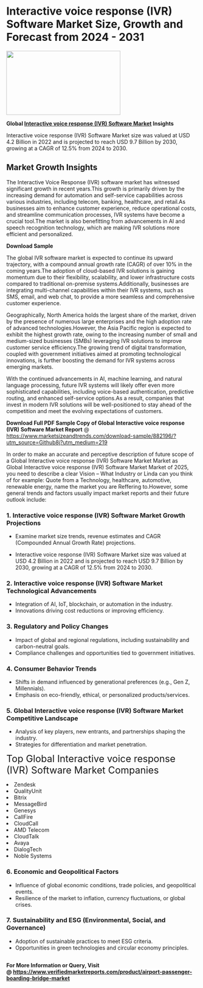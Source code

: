 <H1>Interactive voice response (IVR) Software Market Size, Growth and Forecast from 2024 - 2031</H1><img class="aligncenter size-medium wp-image-584254" src="https://thirdeyenews.in/wp-content/uploads/2024/09/Global-Market-Research-300x168.jpeg" alt="" width="300" height="168" /><p><strong>Global&nbsp;<a href="https://www.marketsizeandtrends.com/download-sample/882196/?utm_source=Github8j?utm_medium=219">Interactive voice response (IVR) Software Market</a> Insights</strong></p><p>Interactive voice response (IVR) Software Market size was valued at USD 4.2 Billion in 2022 and is projected to reach USD 9.7 Billion by 2030, growing at a CAGR of 12.5% from 2024 to 2030.</p><p><h2>Market Growth Insights</h2> <p>The Interactive Voice Response (IVR) software market has witnessed significant growth in recent years.This growth is primarily driven by the increasing demand for automation and self-service capabilities across various industries, including telecom, banking, healthcare, and retail.As businesses aim to enhance customer experience, reduce operational costs, and streamline communication processes, IVR systems have become a crucial tool.The market is also benefitting from advancements in AI and speech recognition technology, which are making IVR solutions more efficient and personalized.</p> <p><strong>Download Sample</strong></p> <p>The global IVR software market is expected to continue its upward trajectory, with a compound annual growth rate (CAGR) of over 10% in the coming years.The adoption of cloud-based IVR solutions is gaining momentum due to their flexibility, scalability, and lower infrastructure costs compared to traditional on-premise systems.Additionally, businesses are integrating multi-channel capabilities within their IVR systems, such as SMS, email, and web chat, to provide a more seamless and comprehensive customer experience.</p> <p>Geographically, North America holds the largest share of the market, driven by the presence of numerous large enterprises and the high adoption rate of advanced technologies.However, the Asia Pacific region is expected to exhibit the highest growth rate, owing to the increasing number of small and medium-sized businesses (SMBs) leveraging IVR solutions to improve customer service efficiency.The growing trend of digital transformation, coupled with government initiatives aimed at promoting technological innovations, is further boosting the demand for IVR systems across emerging markets.</p> <p>With the continued advancements in AI, machine learning, and natural language processing, future IVR systems will likely offer even more sophisticated capabilities, including voice-based authentication, predictive routing, and enhanced self-service options.As a result, companies that invest in modern IVR solutions will be well-positioned to stay ahead of the competition and meet the evolving expectations of customers.</p> <p><span class=""><strong>Download Full PDF Sample Copy of Global Interactive voice response (IVR) Software Market Report</strong> @ <a href="https://www.marketsizeandtrends.com/download-sample/882196/?utm_source=Github8j?utm_medium=219" target="_blank">https://www.marketsizeandtrends.com/download-sample/882196/?utm_source=Github8j?utm_medium=219</a></span></p><p>In order to make an accurate and perceptive description of future scope of a Global&nbsp;Interactive voice response (IVR) Software Market Market as Global&nbsp;Interactive voice response (IVR) Software Market Market of 2025, you need to describe a clear Vision &ndash; What Industry or Linda can you think of for example: Quote from a Technology, healthcare, automotive, renewable energy, name the market you are Reffering to.However, some general trends and factors usually impact market reports and their future outlook include:</p><h3>1.&nbsp;<strong>Interactive voice response (IVR) Software Market Growth Projections</strong></h3><ul><li>Examine market size trends, revenue estimates and CAGR (Compounded Annual Growth Rate) projections.</li><li><p>Interactive voice response (IVR) Software Market size was valued at USD 4.2 Billion in 2022 and is projected to reach USD 9.7 Billion by 2030, growing at a CAGR of 12.5% from 2024 to 2030.</p></li></ul><h3>2.&nbsp;<strong>Interactive voice response (IVR) Software Market Technological Advancements</strong></h3><ul><li>Integration of AI, IoT, blockchain, or automation in the industry.</li><li>Innovations driving cost reductions or improving efficiency.</li></ul><h3>3.&nbsp;<strong>Regulatory and Policy Changes</strong></h3><ul><li>Impact of global and regional regulations, including sustainability and carbon-neutral goals.</li><li>Compliance challenges and opportunities tied to government initiatives.</li></ul><h3>4.&nbsp;<strong>Consumer Behavior Trends</strong></h3><ul><li>Shifts in demand influenced by generational preferences (e.g., Gen Z, Millennials).</li><li>Emphasis on eco-friendly, ethical, or personalized products/services.</li></ul><h3>5.&nbsp;<strong>Global Interactive voice response (IVR) Software Market Competitive Landscape</strong></h3><ul><li>Analysis of key players, new entrants, and partnerships shaping the industry.</li><li>Strategies for differentiation and market penetration.</li></ul><p data-pm-slice="1 1 []"><span style="color: inherit; font-family: inherit; font-size: 25px;">Top Global Interactive voice response (IVR) Software Market Companies</span></p><div class="" data-test-id=""><p><li>Zendesk</li><li> QualityUnit</li><li> Bitrix</li><li> MessageBird</li><li> Genesys</li><li> CallFire</li><li> CloudCall</li><li> AMD Telecom</li><li> CloudTalk</li><li> Avaya</li><li> DialogTech</li><li> Noble Systems</li></p></div><h3>6.&nbsp;<strong>Economic and Geopolitical Factors</strong></h3><ul><li>Influence of global economic conditions, trade policies, and geopolitical events.</li><li>Resilience of the market to inflation, currency fluctuations, or global crises.</li></ul><h3>7.&nbsp;<strong>Sustainability and ESG (Environmental, Social, and Governance)</strong></h3><ul><li>Adoption of sustainable practices to meet ESG criteria.</li><li>Opportunities in green technologies and circular economy principles.</li></ul><h2><strong style="font-size: 14px;">For More Information or Query, Visit @&nbsp;</strong><a style="background-color: #ffffff; font-size: 14px;" href="https://www.marketsizeandtrends.com/report/interactive-voice-response-ivr-software-market/" target="_blank">https://www.verifiedmarketreports.com/product/airport-passenger-boarding-bridge-market</a></h2>